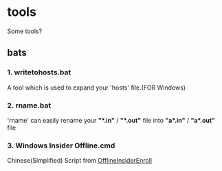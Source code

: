 # tools
Some tools?

## bats
### 1. writetohosts.bat
A tool which is used to expand your 'hosts' file.(FOR Windows)

### 2. rname.bat
'rname' can easily rename your **"\*.in"** / **"\*.out"** file into **"a\*.in"** / **"a\*.out"** file

### 3. Windows Insider Offline.cmd
Chinese(Simplified) Script from [OfflineInsiderEnroll](https://github.com/abbodi1406/offlineinsiderenroll)
